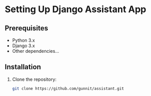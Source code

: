 # Setting Up Django Assistant App

## Prerequisites

- Python 3.x
- Django 3.x
- Other dependencies...

## Installation

1. Clone the repository:

   ```bash
   git clone https://github.com/gunnit/assistant.git
